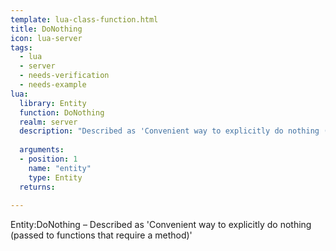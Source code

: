 ```yaml
---
template: lua-class-function.html
title: DoNothing
icon: lua-server
tags:
  - lua
  - server
  - needs-verification
  - needs-example
lua:
  library: Entity
  function: DoNothing
  realm: server
  description: "Described as 'Convenient way to explicitly do nothing (passed to functions that require a method)'"
  
  arguments:
  - position: 1
    name: "entity"
    type: Entity
  returns:
    
---
```


<div class="lua__search__keywords">
Entity:DoNothing &#x2013; Described as 'Convenient way to explicitly do nothing (passed to functions that require a method)'
</div>
